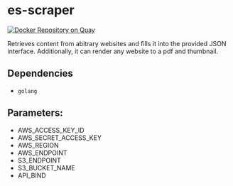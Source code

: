 # es-scraper

[![Docker Repository on Quay](https://quay.io/repository/elastifeed/es-scraper/status "Docker Repository on Quay")](https://quay.io/repository/elastifeed/es-scraper)

Retrieves content from abitrary websites and fills it into the provided JSON interface. Additionally, it can render any website to a pdf and thumbnail.

## Dependencies
- `golang`

## Parameters:
- AWS_ACCESS_KEY_ID
- AWS_SECRET_ACCESS_KEY
- AWS_REGION
- AWS_ENDPOINT
- S3_ENDPOINT
- S3_BUCKET_NAME
- API_BIND
